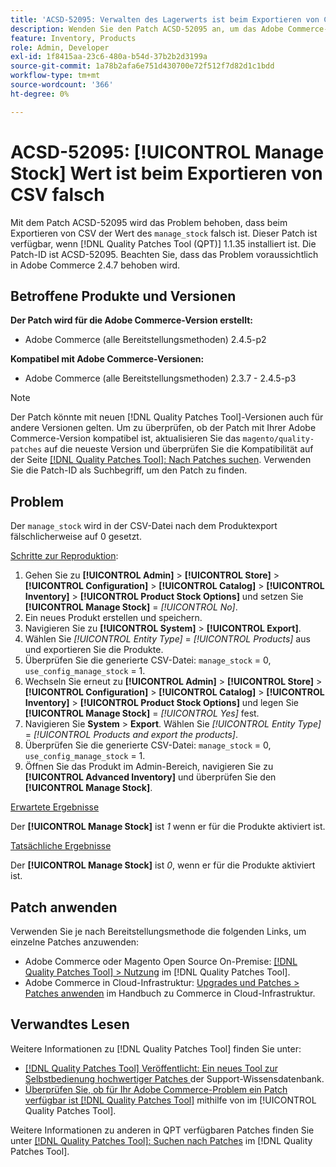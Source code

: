 ```yaml
---
title: 'ACSD-52095: Verwalten des Lagerwerts ist beim Exportieren von CSV falsch'
description: Wenden Sie den Patch ACSD-52095 an, um das Adobe Commerce-Problem zu beheben, bei dem der Lagerwert des Produkts „Verwalten“ beim Exportieren von CSV falsch ist.
feature: Inventory, Products
role: Admin, Developer
exl-id: 1f8415aa-23c6-480a-b54d-37b2b2d3199a
source-git-commit: 1a78b2afa6e751d430700e72f512f7d82d1c1bdd
workflow-type: tm+mt
source-wordcount: '366'
ht-degree: 0%

---
```


# ACSD-52095: [!UICONTROL Manage Stock] Wert ist beim Exportieren von CSV falsch

Mit dem Patch ACSD-52095 wird das Problem behoben, dass beim Exportieren von CSV der Wert des `manage_stock` falsch ist. Dieser Patch ist verfügbar, wenn [!DNL Quality Patches Tool (QPT)] 1.1.35 installiert ist. Die Patch-ID ist ACSD-52095. Beachten Sie, dass das Problem voraussichtlich in Adobe Commerce 2.4.7 behoben wird.

## Betroffene Produkte und Versionen

**Der Patch wird für die Adobe Commerce-Version erstellt:**

* Adobe Commerce (alle Bereitstellungsmethoden) 2.4.5-p2

**Kompatibel mit Adobe Commerce-Versionen:**

* Adobe Commerce (alle Bereitstellungsmethoden) 2.3.7 - 2.4.5-p3

>[!NOTE]
>
>Der Patch könnte mit neuen [!DNL Quality Patches Tool]-Versionen auch für andere Versionen gelten. Um zu überprüfen, ob der Patch mit Ihrer Adobe Commerce-Version kompatibel ist, aktualisieren Sie das `magento/quality-patches` auf die neueste Version und überprüfen Sie die Kompatibilität auf der Seite [[!DNL Quality Patches Tool]: Nach Patches suchen](https://experienceleague.adobe.com/tools/commerce-quality-patches/index.html?lang=de). Verwenden Sie die Patch-ID als Suchbegriff, um den Patch zu finden.

## Problem

Der `manage_stock` wird in der CSV-Datei nach dem Produktexport fälschlicherweise auf 0 gesetzt.

<u>Schritte zur Reproduktion</u>:

1. Gehen Sie zu **[!UICONTROL Admin]** > **[!UICONTROL Store]** > **[!UICONTROL Configuration]** > **[!UICONTROL Catalog]** > **[!UICONTROL Inventory]** > **[!UICONTROL Product Stock Options]** und setzen Sie **[!UICONTROL Manage Stock]** = *[!UICONTROL No]*.
1. Ein neues Produkt erstellen und speichern.
1. Navigieren Sie zu **[!UICONTROL System]** > **[!UICONTROL Export]**.
1. Wählen Sie *[!UICONTROL Entity Type]* = *[!UICONTROL Products]* aus und exportieren Sie die Produkte.
1. Überprüfen Sie die generierte CSV-Datei: `manage_stock` = 0, `use_config_manage_stock` = 1.
1. Wechseln Sie erneut zu **[!UICONTROL Admin]** > **[!UICONTROL Store]** > **[!UICONTROL Configuration]** > **[!UICONTROL Catalog]** > **[!UICONTROL Inventory]** > **[!UICONTROL Product Stock Options]** und legen Sie **[!UICONTROL Manage Stock]** = *[!UICONTROL Yes]* fest.
1. Navigieren Sie **System** > **Export**.
Wählen Sie *[!UICONTROL Entity Type]* = *[!UICONTROL Products and export the products]*.
1. Überprüfen Sie die generierte CSV-Datei: `manage_stock` = 0, `use_config_manage_stock` = 1.
1. Öffnen Sie das Produkt im Admin-Bereich, navigieren Sie zu **[!UICONTROL Advanced Inventory]** und überprüfen Sie den **[!UICONTROL Manage Stock]**.

<u>Erwartete Ergebnisse</u>

Der **[!UICONTROL Manage Stock]** ist *1* wenn er für die Produkte aktiviert ist.

<u>Tatsächliche Ergebnisse</u>

Der **[!UICONTROL Manage Stock]** ist *0*, wenn er für die Produkte aktiviert ist.

## Patch anwenden

Verwenden Sie je nach Bereitstellungsmethode die folgenden Links, um einzelne Patches anzuwenden:

* Adobe Commerce oder Magento Open Source On-Premise: [[!DNL Quality Patches Tool] > Nutzung](/help/tools/quality-patches-tool/usage.md) im [!DNL Quality Patches Tool].
* Adobe Commerce in Cloud-Infrastruktur: [Upgrades und Patches > Patches anwenden](https://experienceleague.adobe.com/docs/commerce-cloud-service/user-guide/develop/upgrade/apply-patches.html?lang=de) im Handbuch zu Commerce in Cloud-Infrastruktur.

## Verwandtes Lesen

Weitere Informationen zu [!DNL Quality Patches Tool] finden Sie unter:

* [[!DNL Quality Patches Tool] Veröffentlicht: Ein neues Tool zur Selbstbedienung hochwertiger Patches ](https://experienceleague.adobe.com/de/docs/commerce-knowledge-base/kb/announcements/commerce-announcements/magento-quality-patches-released-new-tool-to-self-serve-quality-patches) der Support-Wissensdatenbank.
* [Überprüfen Sie, ob für Ihr Adobe Commerce-Problem ein Patch verfügbar ist [!DNL Quality Patches Tool]](/help/tools/quality-patches-tool/patches-available-in-qpt/check-patch-for-magento-issue-with-magento-quality-patches.md) mithilfe von im [!UICONTROL Quality Patches Tool].


Weitere Informationen zu anderen in QPT verfügbaren Patches finden Sie unter [[!DNL Quality Patches Tool]: Suchen nach Patches](<https://experienceleague.adobe.com/tools/commerce-quality-patches/index.html?lang=de>) im [!DNL Quality Patches Tool].
